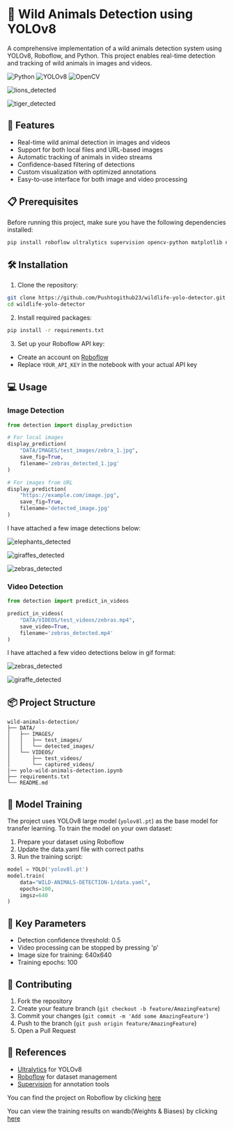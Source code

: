 # 🦁 Wild Animals Detection using YOLOv8

A comprehensive implementation of a wild animals detection system using YOLOv8, Roboflow, and Python. This project enables real-time detection and tracking of wild animals in images and videos. 

![Python](https://img.shields.io/badge/Python-3.7+-blue.svg)
![YOLOv8](https://img.shields.io/badge/YOLO-v8-brightgreen.svg)
![OpenCV](https://img.shields.io/badge/OpenCV-4.x-red.svg)

![lions_detected](https://github.com/user-attachments/assets/1fb43c97-a643-4a4c-a0ae-e61e97767bd8)

![tiger_detected](https://github.com/user-attachments/assets/ca734f18-4deb-4efa-ac65-0eb46e6e791e)



## 🚀 Features

- Real-time wild animal detection in images and videos
- Support for both local files and URL-based images
- Automatic tracking of animals in video streams
- Confidence-based filtering of detections
- Custom visualization with optimized annotations
- Easy-to-use interface for both image and video processing

## 📋 Prerequisites

Before running this project, make sure you have the following dependencies installed:

```bash
pip install roboflow ultralytics supervision opencv-python matplotlib numpy requests
```

## 🛠️ Installation

1. Clone the repository:
```bash
git clone https://github.com/Pushtogithub23/wildlife-yolo-detector.git
cd wildlife-yolo-detector
```

2. Install required packages:
```bash
pip install -r requirements.txt
```

3. Set up your Roboflow API key:
- Create an account on [Roboflow](https://roboflow.com)
- Replace `YOUR_API_KEY` in the notebook with your actual API key

## 💻 Usage

### Image Detection

```python
from detection import display_prediction

# For local images
display_prediction(
    "DATA/IMAGES/test_images/zebra_1.jpg",
    save_fig=True,
    filename='zebras_detected_1.jpg'
)

# For images from URL
display_prediction(
    "https://example.com/image.jpg",
    save_fig=True,
    filename='detected_image.jpg'
)
```

I have attached a few image detections below:

![elephants_detected](https://github.com/user-attachments/assets/7c715b0a-daa0-4046-bd7d-3d2d4dfdec11)

![giraffes_detected](https://github.com/user-attachments/assets/c41bdc75-5a0b-48b2-9092-689aa1c82a0b)

![zebras_detected](https://github.com/user-attachments/assets/8130cc73-b461-4cda-b2c7-ad3e1a22d26c)

### Video Detection

```python
from detection import predict_in_videos

predict_in_videos(
    "DATA/VIDEOS/test_videos/zebras.mp4",
    save_video=True,
    filename='zebras_detected.mp4'
)
```
I have attached a few video detections below in gif format:

![zebras_detected](https://github.com/user-attachments/assets/03f0d723-4d36-46b8-9d8a-d41cf616ca74)

![giraffe_detected](https://github.com/user-attachments/assets/f8bf1c33-cbf8-449d-b5fe-1d135c2cef6f)

## 📦 Project Structure

```
wild-animals-detection/
├── DATA/
│   ├── IMAGES/
│   │   ├── test_images/
│   │   └── detected_images/
│   └── VIDEOS/
│       ├── test_videos/
│       └── captured_videos/
|── yolo-wild-animals-detection.ipynb
├── requirements.txt
└── README.md
```

## 🔧 Model Training

The project uses YOLOv8 large model (`yolov8l.pt`) as the base model for transfer learning. To train the model on your own dataset:

1. Prepare your dataset using Roboflow
2. Update the data.yaml file with correct paths
3. Run the training script:

```python
model = YOLO('yolov8l.pt')
model.train(
    data="WILD-ANIMALS-DETECTION-1/data.yaml",
    epochs=100,
    imgsz=640
)
```

## 📝 Key Parameters

- Detection confidence threshold: 0.5
- Video processing can be stopped by pressing 'p'
- Image size for training: 640x640
- Training epochs: 100

## 🤝 Contributing

1. Fork the repository
2. Create your feature branch (`git checkout -b feature/AmazingFeature`)
3. Commit your changes (`git commit -m 'Add some AmazingFeature'`)
4. Push to the branch (`git push origin feature/AmazingFeature`)
5. Open a Pull Request


## 🙏 References

- [Ultralytics](https://github.com/ultralytics/ultralytics) for YOLOv8
- [Roboflow](https://roboflow.com) for dataset management
- [Supervision](https://github.com/roboflow/supervision) for annotation tools

You can find the project on Roboflow by clicking [here](https://universe.roboflow.com/puspendu-ai-vision-workspace/wild-animals-detection-fspct)

You can view the training results on wandb(Weights & Biases) by clicking [here](https://wandb.ai/ranapuspendu24-iit-madras-foundation/Ultralytics/runs/o2ze0pai/workspace?nw=nwuserranapuspendu24)
